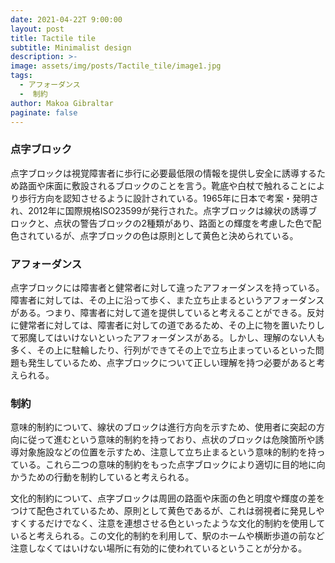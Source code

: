 ```yaml
---
date: 2021-04-22T 9:00:00
layout: post
title: Tactile tile
subtitle: Minimalist design
description: >-
image: assets/img/posts/Tactile_tile/image1.jpg
tags: 
  - アフォーダンス
  -  制約
author: Makoa Gibraltar
paginate: false
---
```


### 点字ブロック
点字ブロックは視覚障害者に歩行に必要最低限の情報を提供し安全に誘導するため路面や床面に敷設されるブロックのことを言う。靴底や白杖で触れることにより歩行方向を認知させるように設計されている。1965年に日本で考案・発明され、2012年に国際規格ISO23599が発行された。点字ブロックは線状の誘導ブロックと、点状の警告ブロックの2種類があり、路面との輝度を考慮した色で配色されているが、点字ブロックの色は原則として黄色と決められている。

### アフォーダンス
点字ブロックには障害者と健常者に対して違ったアフォーダンスを持っている。障害者に対しては、その上に沿って歩く、また立ち止まるというアフォーダンスがある。つまり、障害者に対して道を提供していると考えることができる。反対に健常者に対しては、障害者に対しての道であるため、その上に物を置いたりして邪魔してはいけないといったアフォーダンスがある。しかし、理解のない人も多く、その上に駐輪したり、行列ができてその上で立ち止まっているといった問題も発生しているため、点字ブロックについて正しい理解を持つ必要があると考えられる。

### 制約
 意味的制約について、線状のブロックは進行方向を示すため、使用者に突起の方向に従って進むという意味的制約を持っており、点状のブロックは危険箇所や誘導対象施設などの位置を示すため、注意して立ち止まるという意味的制約を持っている。これら二つの意味的制約をもった点字ブロックにより適切に目的地に向かうための行動を制約していると考えられる。

 文化的制約について、点字ブロックは周囲の路面や床面の色と明度や輝度の差をつけて配色されているため、原則として黄色であるが、これは弱視者に発見しやすくするだけでなく、注意を連想させる色といったような文化的制約を使用していると考えられる。この文化的制約を利用して、駅のホームや横断歩道の前など注意しなくてはいけない場所に有効的に使われているということが分かる。
